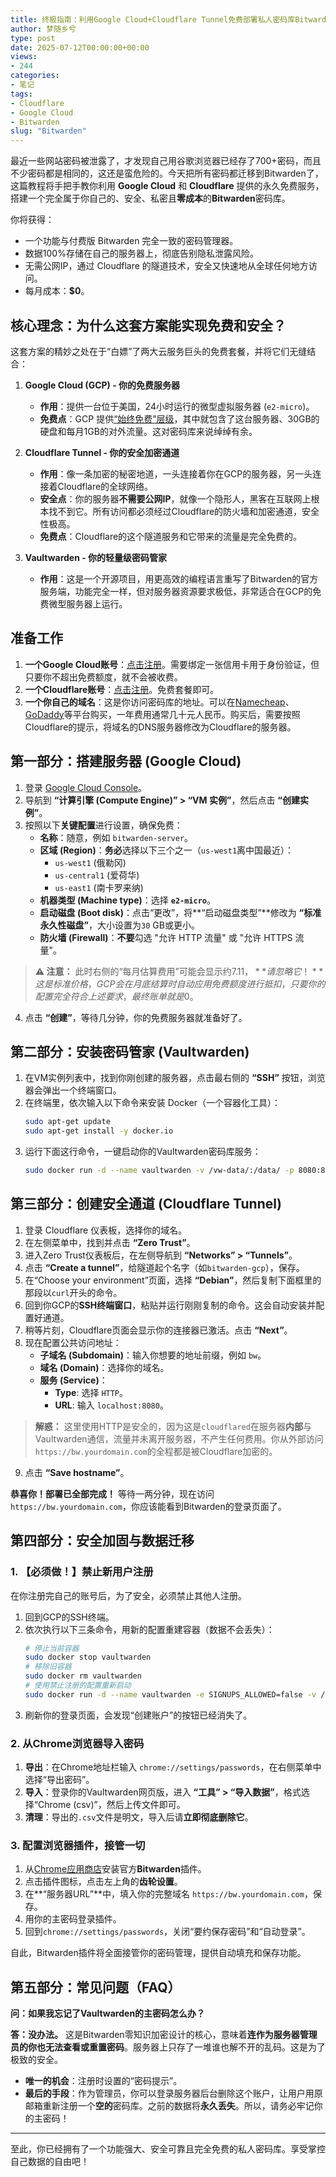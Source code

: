 ```yaml
---
title: 终极指南：利用Google Cloud+Cloudflare Tunnel免费部署私人密码库Bitwarden（保姆级教程）
author: 梦随乡兮
type: post
date: 2025-07-12T00:00:00+00:00
views:
- 244
categories:
- 笔记
tags:
- Cloudflare
- Google Cloud
- Bitwarden
slug: "Bitwarden"
---
```


最近一些网站密码被泄露了，才发现自己用谷歌浏览器已经存了700+密码，而且不少密码都是相同的，这还是蛮危险的。今天把所有密码都迁移到Bitwarden了，这篇教程将手把手教你利用 **Google Cloud** 和 **Cloudflare** 提供的永久免费服务，搭建一个完全属于你自己的、安全、私密且**零成本**的**Bitwarden**密码库。


你将获得：
*   一个功能与付费版 Bitwarden 完全一致的密码管理器。
*   数据100%存储在自己的服务器上，彻底告别隐私泄露风险。
*   无需公网IP，通过 Cloudflare 的隧道技术，安全又快速地从全球任何地方访问。
*   每月成本：**$0**。

## 核心理念：为什么这套方案能实现免费和安全？

这套方案的精妙之处在于“白嫖”了两大云服务巨头的免费套餐，并将它们无缝结合：

1.  **Google Cloud (GCP) - 你的免费服务器**
    *   **作用**：提供一台位于美国，24小时运行的微型虚拟服务器 (`e2-micro`)。
    *   **免费点**：GCP 提供[“始终免费”层级](https://cloud.google.com/free/docs/gcp-free-tier#always-free)，其中就包含了这台服务器、30GB的硬盘和每月1GB的对外流量。这对密码库来说绰绰有余。

2.  **Cloudflare Tunnel - 你的安全加密通道**
    *   **作用**：像一条加密的秘密地道，一头连接着你在GCP的服务器，另一头连接着Cloudflare的全球网络。
    *   **安全点**：你的服务器**不需要公网IP**，就像一个隐形人，黑客在互联网上根本找不到它。所有访问都必须经过Cloudflare的防火墙和加密通道，安全性极高。
    *   **免费点**：Cloudflare的这个隧道服务和它带来的流量是完全免费的。

3.  **Vaultwarden - 你的轻量级密码管家**
    *   **作用**：这是一个开源项目，用更高效的编程语言重写了Bitwarden的官方服务端，功能完全一样，但对服务器资源要求极低，非常适合在GCP的免费微型服务器上运行。

## 准备工作

1.  **一个Google Cloud账号**：[点击注册](https://cloud.google.com/)。需要绑定一张信用卡用于身份验证，但只要你不超出免费额度，就不会被收费。
2.  **一个Cloudflare账号**：[点击注册](https://www.cloudflare.com/)。免费套餐即可。
3.  **一个你自己的域名**：这是你访问密码库的地址。可以在[Namecheap](https://www.namecheap.com/)、[GoDaddy](https://www.godaddy.com/)等平台购买，一年费用通常几十元人民币。购买后，需要按照Cloudflare的提示，将域名的DNS服务器修改为Cloudflare的服务器。

## 第一部分：搭建服务器 (Google Cloud)

1.  登录 [Google Cloud Console](https://console.cloud.google.com/)。
2.  导航到 **“计算引擎 (Compute Engine)” > “VM 实例”**，然后点击 **“创建实例”**。
3.  按照以下**关键配置**进行设置，确保免费：
    *   **名称**：随意，例如 `bitwarden-server`。
    *   **区域 (Region)**：**务必**选择以下三个之一（`us-west1`离中国最近）：
        *   `us-west1` (俄勒冈)
        *   `us-central1` (爱荷华)
        *   `us-east1` (南卡罗来纳)
    *   **机器类型 (Machine type)**：选择 **`e2-micro`**。
    *   **启动磁盘 (Boot disk)**：点击“更改”，将**“启动磁盘类型”**修改为 **“标准永久性磁盘”**，大小设置为`30` GB或更小。
    *   **防火墙 (Firewall)**：**不要**勾选 "允许 HTTP 流量" 或 "允许 HTTPS 流量"。

> **⚠️ 注意：** 此时右侧的“每月估算费用”可能会显示约$7.11，**请忽略它！** 这是标准价格，GCP会在月底结算时自动应用免费额度进行抵扣，只要你的配置完全符合上述要求，最终账单就是$0。

4.  点击 **“创建”**，等待几分钟，你的免费服务器就准备好了。

## 第二部分：安装密码管家 (Vaultwarden)

1.  在VM实例列表中，找到你刚创建的服务器，点击最右侧的 **“SSH”** 按钮，浏览器会弹出一个终端窗口。
2.  在终端里，依次输入以下命令来安装 Docker（一个容器化工具）：
    ```bash
    sudo apt-get update
    sudo apt-get install -y docker.io
    ```
3.  运行下面这行命令，一键启动你的Vaultwarden密码库服务：
    ```bash
    sudo docker run -d --name vaultwarden -v /vw-data/:/data/ -p 8080:80 --restart unless-stopped vaultwarden/server:latest
    ```

## 第三部分：创建安全通道 (Cloudflare Tunnel)

1.  登录 Cloudflare 仪表板，选择你的域名。
2.  在左侧菜单中，找到并点击 **“Zero Trust”**。
3.  进入Zero Trust仪表板后，在左侧导航到 **“Networks” > “Tunnels”**。
4.  点击 **“Create a tunnel”**，给隧道起个名字（如`bitwarden-gcp`），保存。
5.  在“Choose your environment”页面，选择 **“Debian”**，然后复制下面框里的那段以`curl`开头的命令。
6.  回到你GCP的**SSH终端窗口**，粘贴并运行刚刚复制的命令。这会自动安装并配置好通道。
7.  稍等片刻，Cloudflare页面会显示你的连接器已激活。点击 **“Next”**。
8.  现在配置公共访问地址：
    *   **子域名 (Subdomain)**：输入你想要的地址前缀，例如 `bw`。
    *   **域名 (Domain)**：选择你的域名。
    *   **服务 (Service)**：
        *   **Type**: 选择 `HTTP`。
        *   **URL**: 输入 `localhost:8080`。

> **解惑：** 这里使用HTTP是安全的，因为这是`cloudflared`在服务器**内部**与Vaultwarden通信，流量并未离开服务器，不产生任何费用。你从外部访问`https://bw.yourdomain.com`的全程都是被Cloudflare加密的。

9.  点击 **“Save hostname”**。

**恭喜你！部署已全部完成！** 等待一两分钟，现在访问 `https://bw.yourdomain.com`，你应该能看到Bitwarden的登录页面了。

## 第四部分：安全加固与数据迁移

### 1. 【必须做！】禁止新用户注册

在你注册完自己的账号后，为了安全，必须禁止其他人注册。

1.  回到GCP的SSH终端。
2.  依次执行以下三条命令，用新的配置重建容器（数据不会丢失）：
    ```bash
    # 停止当前容器
    sudo docker stop vaultwarden
    # 移除旧容器
    sudo docker rm vaultwarden
    # 使用禁止注册的配置重新启动
    sudo docker run -d --name vaultwarden -e SIGNUPS_ALLOWED=false -v /vw-data/:/data/ -p 8080:80 --restart unless-stopped vaultwarden/server:latest
    ```
3.  刷新你的登录页面，会发现“创建账户”的按钮已经消失了。

### 2. 从Chrome浏览器导入密码

1.  **导出**：在Chrome地址栏输入 `chrome://settings/passwords`，在右侧菜单中选择“导出密码”。
2.  **导入**：登录你的Vaultwarden网页版，进入 **“工具” > “导入数据”**，格式选择“Chrome (csv)”，然后上传文件即可。
3.  **清理**：导出的`.csv`文件是明文，导入后请**立即彻底删除它**。

### 3. 配置浏览器插件，接管一切

1.  从[Chrome应用商店](https://chrome.google.com/webstore/detail/bitwarden-free-password-m/nngceckbapebfimnlniiabkocgnaoemj)安装官方**Bitwarden**插件。
2.  点击插件图标，点击左上角的**齿轮设置**。
3.  在**“服务器URL”**中，填入你的完整域名 `https://bw.yourdomain.com`，保存。
4.  用你的主密码登录插件。
5.  回到`chrome://settings/passwords`，关闭“要约保存密码”和“自动登录”。

自此，Bitwarden插件将全面接管你的密码管理，提供自动填充和保存功能。

## 第五部分：常见问题（FAQ）

**问：如果我忘记了Vaultwarden的主密码怎么办？**

**答：没办法。** 这是Bitwarden零知识加密设计的核心，意味着**连作为服务器管理员的你也无法查看或重置密码**。服务器上只存了一堆谁也解不开的乱码。这是为了极致的安全。
*   **唯一的机会**：注册时设置的“密码提示”。
*   **最后的手段**：作为管理员，你可以登录服务器后台删除这个账户，让用户用原邮箱重新注册一个**空的**密码库。之前的数据将**永久丢失**。所以，请务必牢记你的主密码！

---

至此，你已经拥有了一个功能强大、安全可靠且完全免费的私人密码库。享受掌控自己数据的自由吧！